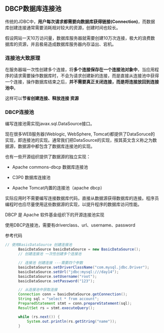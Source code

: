 ## DBCP数据库连接池
传统的JDBC中，**用户每次请求都需要向数据库获得链接(Connection)**，而数据库创建连接通常需要消耗相对较大的资源，创建时间也较长。

假设网站一天10万访问量，数据库服务器就需要创建10万次连接，极大的浪费数据库的资源，并且极易造成数据库服务器内存溢出、宕机。

### 连接池大致原理

在服务器端一次性创建多个连接，将**多个连接保存在一个连接池对象中**，当应用程序的请求需要操作数据库时，不会为请求创建新的连接，而是直接从连接池中获得一个连接，操作数据库结束之后，**并不需要真正关闭连接，而是将连接放回到连接池中**。

这样可以**节省创建连接、释放连接 资源**

### DBCP连接池
编写连接池需实现javax.sql.DataSource接口。

现在很多WEB服务器(Weblogic, WebSphere, Tomcat)都提供了DataSoruce的实现，即连接池的实现。通常我们把DataSource的实现，按其英文含义称之为数据源，数据源中都包含了数据库连接池的实现。

也有一些开源组织提供了数据源的独立实现：

 - Apache commons-dbcp 数据库连接池

 - C3P0 数据库连接池

 - Apache Tomcat内置的连接池（apache dbcp）

实际应用时不需要编写连接数据库代码，直接从数据源获得数据库的连接。程序员编程时也应尽量使用这些数据源的实现，以提升程序的数据库访问性能。

DBCP 是 Apache 软件基金组织下的开源连接池实现

使用DBCP连接池，需要有driverclass、url、username、password

参考代码

``` java
// 使用BasicDataSource 创建连接池
      BasicDataSource basicDataSource = new BasicDataSource();
      // 创建连接池 一次性创建多个连接池

      // 连接池 创建连接 ---需要四个参数
      basicDataSource.setDriverClassName("com.mysql.jdbc.Driver");
      basicDataSource.setUrl("jdbc:mysql:///day14");
      basicDataSource.setUsername("root");
      basicDataSource.setPassword("123");

      // 从连接池中获取连接
      Connection conn = basicDataSource.getConnection();
      String sql = "select * from account";
      PreparedStatement stmt = conn.prepareStatement(sql);
      ResultSet rs = stmt.executeQuery();

      while (rs.next()) {
          System.out.println(rs.getString("name"));
      }

```
